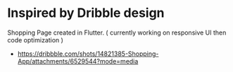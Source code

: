 # Inspired by Dribble design
Shopping Page created in Flutter. ( currently working on responsive UI then code optimization )

- https://dribbble.com/shots/14821385-Shopping-App/attachments/6529544?mode=media
